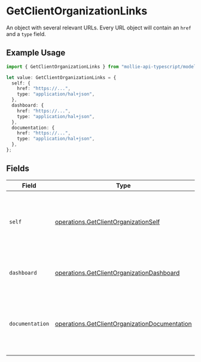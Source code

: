# GetClientOrganizationLinks

An object with several relevant URLs. Every URL object will contain an `href` and a `type` field.

## Example Usage

```typescript
import { GetClientOrganizationLinks } from "mollie-api-typescript/models/operations";

let value: GetClientOrganizationLinks = {
  self: {
    href: "https://...",
    type: "application/hal+json",
  },
  dashboard: {
    href: "https://...",
    type: "application/hal+json",
  },
  documentation: {
    href: "https://...",
    type: "application/hal+json",
  },
};
```

## Fields

| Field                                                                                                          | Type                                                                                                           | Required                                                                                                       | Description                                                                                                    |
| -------------------------------------------------------------------------------------------------------------- | -------------------------------------------------------------------------------------------------------------- | -------------------------------------------------------------------------------------------------------------- | -------------------------------------------------------------------------------------------------------------- |
| `self`                                                                                                         | [operations.GetClientOrganizationSelf](../../models/operations/getclientorganizationself.md)                   | :heavy_minus_sign:                                                                                             | In v2 endpoints, URLs are commonly represented as objects with an `href` and `type` field.                     |
| `dashboard`                                                                                                    | [operations.GetClientOrganizationDashboard](../../models/operations/getclientorganizationdashboard.md)         | :heavy_minus_sign:                                                                                             | Direct link to the organization's Mollie dashboard.                                                            |
| `documentation`                                                                                                | [operations.GetClientOrganizationDocumentation](../../models/operations/getclientorganizationdocumentation.md) | :heavy_minus_sign:                                                                                             | In v2 endpoints, URLs are commonly represented as objects with an `href` and `type` field.                     |